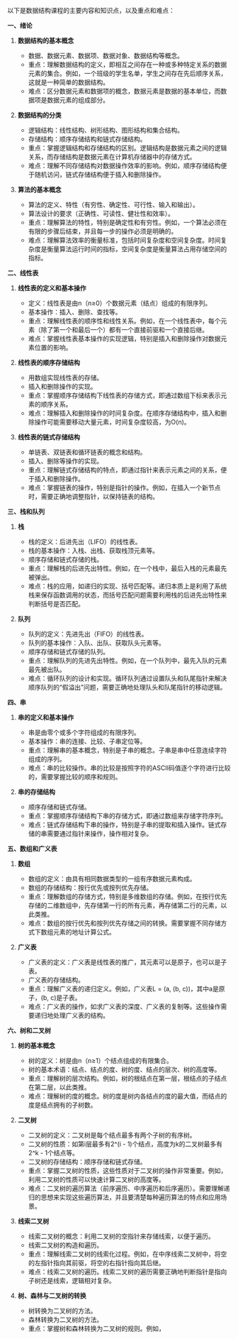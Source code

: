 以下是数据结构课程的主要内容和知识点，以及重点和难点：

**一、绪论**

1. **数据结构的基本概念**
   - 数据、数据元素、数据项、数据对象、数据结构等概念。
   - 重点：理解数据结构的定义，即相互之间存在一种或多种特定关系的数据元素的集合。例如，一个班级的学生名单，学生之间存在先后顺序关系，这就是一种简单的数据结构。
   - 难点：区分数据元素和数据项的概念，数据元素是数据的基本单位，而数据项是数据元素的组成部分。

2. **数据结构的分类**
   - 逻辑结构：线性结构、树形结构、图形结构和集合结构。
   - 存储结构：顺序存储结构和链式存储结构。
   - 重点：掌握逻辑结构和存储结构的区别。逻辑结构是数据元素之间的逻辑关系，而存储结构是数据元素在计算机存储器中的存储方式。
   - 难点：理解不同存储结构对数据操作效率的影响。例如，顺序存储结构便于随机访问，链式存储结构便于插入和删除操作。

3. **算法的基本概念**
   - 算法的定义、特性（有穷性、确定性、可行性、输入和输出）。
   - 算法设计的要求（正确性、可读性、健壮性和效率）。
   - 重点：理解算法的特性，特别是确定性和有穷性。例如，一个算法必须在有限的步骤后结束，并且每一步的操作必须是明确的。
   - 难点：理解算法效率的衡量标准，包括时间复杂度和空间复杂度。时间复杂度是衡量算法运行时间的指标，空间复杂度是衡量算法占用存储空间的指标。


**二、线性表**

1. **线性表的定义和基本操作**
   - 定义：线性表是由n（n≥0）个数据元素（结点）组成的有限序列。
   - 基本操作：插入、删除、查找等。
   - 重点：理解线性表的顺序性和线性关系。例如，在一个线性表中，每个元素（除了第一个和最后一个）都有一个直接前驱和一个直接后继。
   - 难点：掌握线性表基本操作的实现逻辑，特别是插入和删除操作对数据元素位置的影响。

2. **线性表的顺序存储结构**
   - 用数组实现线性表的存储。
   - 插入和删除操作的实现。
   - 重点：掌握顺序存储结构下线性表的存储方式，即通过数组下标来表示元素的顺序关系。
   - 难点：理解插入和删除操作的时间复杂度。在顺序存储结构中，插入和删除操作可能需要移动大量元素，时间复杂度较高，为O(n)。

3. **线性表的链式存储结构**
   - 单链表、双链表和循环链表的概念和结构。
   - 插入、删除等操作的实现。
   - 重点：理解链式存储结构的特点，即通过指针来表示元素之间的关系，便于插入和删除操作。
   - 难点：掌握链表的操作，特别是指针的操作。例如，在插入一个新节点时，需要正确地调整指针，以保持链表的结构。


**三、栈和队列**

1. **栈**
   - 栈的定义：后进先出（LIFO）的线性表。
   - 栈的基本操作：入栈、出栈、获取栈顶元素等。
   - 顺序存储和链式存储的栈。
   - 重点：理解栈的后进先出特性。例如，在一个栈中，最后入栈的元素最先被弹出。
   - 难点：栈的应用，如递归的实现、括号匹配等。递归本质上是利用了系统栈来保存函数调用的状态，而括号匹配问题需要利用栈的后进先出特性来判断括号是否匹配。

2. **队列**
   - 队列的定义：先进先出（FIFO）的线性表。
   - 队列的基本操作：入队、出队、获取队头元素等。
   - 顺序存储和链式存储的队列。
   - 重点：理解队列的先进先出特性。例如，在一个队列中，最先入队的元素最先被出队。
   - 难点：循环队列的设计和实现。循环队列通过设置队头和队尾指针来解决顺序队列的“假溢出”问题，需要正确地处理队头和队尾指针的移动逻辑。


**四、串**

1. **串的定义和基本操作**
   - 串是由零个或多个字符组成的有限序列。
   - 基本操作：串的连接、比较、子串定位等。
   - 重点：理解串的基本概念，特别是子串的概念。子串是串中任意连续字符组成的序列。
   - 难点：串的比较操作。串的比较是按照字符的ASCII码值逐个字符进行比较的，需要掌握比较的顺序和规则。

2. **串的存储结构**
   - 顺序存储和链式存储。
   - 重点：掌握顺序存储结构下串的存储方式，即通过数组来存储字符序列。
   - 难点：链式存储结构下串的操作，特别是子串的提取和插入操作。链式存储的串需要通过指针来操作，操作相对复杂。


**五、数组和广义表**

1. **数组**
   - 数组的定义：由具有相同数据类型的一组有序数据元素构成。
   - 数组的存储结构：按行优先或按列优先存储。
   - 重点：理解数组的存储方式，特别是多维数组的存储。例如，在按行优先存储的二维数组中，先存储第一行的所有元素，再存储第二行的元素，以此类推。
   - 难点：数组的按行优先和按列优先存储之间的转换。需要掌握不同存储方式下数组元素的地址计算公式。

2. **广义表**
   - 广义表的定义：广义表是线性表的推广，其元素可以是原子，也可以是子表。
   - 广义表的存储结构。
   - 重点：理解广义表的递归定义。例如，广义表L = (a, (b, c))，其中a是原子，(b, c)是子表。
   - 难点：广义表的操作，如求广义表的深度、广义表的复制等。这些操作需要递归地处理广义表的结构。


**六、树和二叉树**

1. **树的基本概念**
   - 树的定义：树是由n（n≥1）个结点组成的有限集合。
   - 树的基本术语：结点、结点的度、树的度、结点的层次、树的高度等。
   - 重点：理解树的层次结构。例如，树的根结点在第一层，根结点的子结点在第二层，以此类推。
   - 难点：理解树的度的概念。树的度是树内各结点的度的最大值，而结点的度是结点拥有的子树数。

2. **二叉树**
   - 二叉树的定义：二叉树是每个结点最多有两个子树的有序树。
   - 二叉树的性质：如第i层最多有2^(i - 1)个结点，高度为k的二叉树最多有2^k - 1个结点等。
   - 二叉树的存储结构：顺序存储和链式存储。
   - 重点：掌握二叉树的性质，这些性质对于二叉树的操作非常重要。例如，利用二叉树的性质可以快速计算二叉树的高度等。
   - 难点：二叉树的遍历算法（前序遍历、中序遍历和后序遍历）。需要理解递归的思想来实现这些遍历算法，并且要清楚每种遍历算法的特点和应用场景。

3. **线索二叉树**
   - 线索二叉树的概念：利用二叉树的空指针来存储线索，以便于遍历。
   - 线索二叉树的构造和遍历。
   - 重点：理解线索二叉树的线索化过程。例如，在中序线索二叉树中，将空的左指针指向其前驱，将空的右指针指向其后继。
   - 难点：线索二叉树的遍历。线索二叉树的遍历需要正确地判断指针是指向子树还是线索，逻辑相对复杂。

4. **树、森林与二叉树的转换**
   - 树转换为二叉树的方法。
   - 森林转换为二叉树的方法。
   - 重点：掌握树和森林转换为二叉树的规则。例如，
<!--stackedit_data:
eyJoaXN0b3J5IjpbLTEwNzYyNTI5NTldfQ==
-->